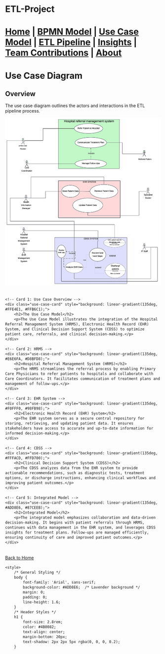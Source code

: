 # ETL-Project





[Home](index.md) | [BPMN Model](bpmn.md) | [Use Case Model](use_case.md) | [ETL Pipeline](etl_pipeline.md) | [Insights](insights.md) | [Team Contributions](team.md) | [About](about.md)
=======


# Use Case Diagram

## Overview
The use case diagram outlines the actors and interactions in the ETL pipeline process.

![img_10.png](img_10.png)


<div style="display: flex; flex-wrap: wrap; justify-content: space-between; gap: 20px; margin: 20px auto; max-width: 1200px;">

    <!-- Card 1: Use Case Overview -->
    <div class="use-case-card" style="background: linear-gradient(135deg, #FFE4E1, #FFB6C1);">
        <h2>The Use Case Model</h2>
        <p>The Use Case Model illustrates the integration of the Hospital Referral Management System (HRMS), Electronic Health Record (EHR) System, and Clinical Decision Support System (CDSS) to optimize patient care, referrals, and clinical decision-making.</p>
    </div>

    <!-- Card 2: HRMS -->
    <div class="use-case-card" style="background: linear-gradient(135deg, #E6E6FA, #D8BFD8);">
        <h2>Hospital Referral Management System (HRMS)</h2>
        <p>The HRMS streamlines the referral process by enabling Primary Care Physicians to refer patients to hospitals and collaborate with Care Coordinators. It facilitates communication of treatment plans and management of follow-ups.</p>
    </div>

    <!-- Card 3: EHR System -->
    <div class="use-case-card" style="background: linear-gradient(135deg, #F0FFF0, #98FB98);">
        <h2>Electronic Health Record (EHR) System</h2>
        <p>The EHR system serves as a secure central repository for storing, retrieving, and updating patient data. It ensures stakeholders have access to accurate and up-to-date information for informed decision-making.</p>
    </div>

    <!-- Card 4: CDSS -->
    <div class="use-case-card" style="background: linear-gradient(135deg, #FFFACD, #FFD700);">
        <h2>Clinical Decision Support System (CDSS)</h2>
        <p>The CDSS analyzes data from the EHR system to provide actionable recommendations, such as diagnostic tests, treatment options, or discharge instructions, enhancing clinical workflows and improving patient outcomes.</p>
    </div>

    <!-- Card 5: Integrated Model -->
    <div class="use-case-card" style="background: linear-gradient(135deg, #ADD8E6, #87CEEB);">
        <h2>Integrated Model</h2>
        <p>The integrated model emphasizes collaboration and data-driven decision-making. It begins with patient referrals through HRMS, continues with data management in the EHR system, and leverages CDSS insights for treatment plans. Follow-ups are managed efficiently, ensuring continuity of care and improved patient outcomes.</p>
    </div>
</div>

<style>
    /* Styling for Cards */
    .use-case-card {
        padding: 20px;
        border-radius: 15px;
        box-shadow: 0 8px 16px rgba(0, 0, 0, 0.3);
        width: 100%;
        max-width: 350px;
        font-family: 'Georgia', serif;
        color: #333;
        text-align: justify;
        transition: transform 0.3s ease, box-shadow 0.3s ease;
    }

    .hover-card h2 {
        color: #4B0082; /* Violet for headers */
        text-shadow: 2px 2px 5px rgba(0, 0, 0, 0.2);
        font-size: 1.5rem;
        margin-bottom: 10px;
        text-align: center;
        line-height: 1.2; /* Adjust line-height for multiline text */
        word-spacing: 2px; /* Optional: Adjust spacing for words */
    }

    .use-case-card:hover {
        transform: translateY(-8px); /* Slight pop-up effect */
        box-shadow: 0 12px 20px rgba(0, 0, 0, 0.4); /* Enhanced shadow on hover */
    }

    @media (max-width: 768px) {
        .use-case-card {
            max-width: 100%; /* Full width on smaller screens */
        }
    }
</style>


[Back to Home](index.md)

<!DOCTYPE html>
<html lang="en">
<head>
    <meta charset="UTF-8">
    <meta name="viewport" content="width=device-width, initial-scale=1.0">
    <title>ETL Project Overview</title>

    <style>
        /* General Styling */
        body {
            font-family: 'Arial', sans-serif;
            background-color: #ADD8E6;  /* Lavender background */
            margin: 0;
            padding: 0;
            line-height: 1.6;
        }
        /* Header Styles */
        h1 {
            font-size: 2.8rem;
            color: #4B0082;
            text-align: center;
            margin-bottom: 20px;
            text-shadow: 2px 2px 5px rgba(0, 0, 0, 0.2);
        }
</head>
<body>
